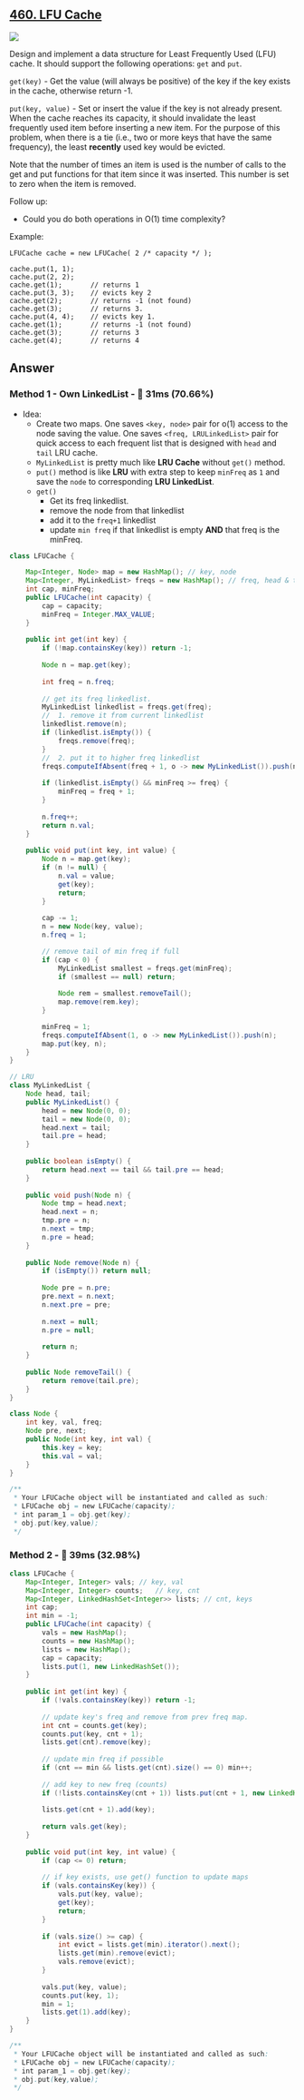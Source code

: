 ## [460. LFU Cache](https://leetcode.com/problems/lfu-cache/)

![](https://github.com/weltond/DataStructure/blob/master/hard.PNG)

Design and implement a data structure for Least Frequently Used (LFU) cache. It should support the following operations: `get` and `put`.

`get(key)` - Get the value (will always be positive) of the key if the key exists in the cache, otherwise return -1.

`put(key, value)` - Set or insert the value if the key is not already present. When the cache reaches its capacity, it should invalidate the least frequently used item before inserting a new item. For the purpose of this problem, when there is a tie (i.e., two or more keys that have the same frequency), the least **recently** used key would be evicted.

Note that the number of times an item is used is the number of calls to the get and put functions for that item since it was inserted. This number is set to zero when the item is removed.

 

Follow up:
- Could you do both operations in O(1) time complexity?

 

Example:

```
LFUCache cache = new LFUCache( 2 /* capacity */ );

cache.put(1, 1);
cache.put(2, 2);
cache.get(1);       // returns 1
cache.put(3, 3);    // evicts key 2
cache.get(2);       // returns -1 (not found)
cache.get(3);       // returns 3.
cache.put(4, 4);    // evicts key 1.
cache.get(1);       // returns -1 (not found)
cache.get(3);       // returns 3
cache.get(4);       // returns 4
```

## Answer
### Method 1 - Own LinkedList - :rabbit: 31ms (70.66%)

- Idea:
  - Create two maps. One saves `<key, node>` pair for o(1) access to the node saving the value. One saves `<freq, LRULinkedList>` pair for quick access to each frequent list that is designed with `head` and `tail` LRU cache.
  - `MyLinkedList` is pretty much like **LRU Cache** without `get()` method.
  - `put()` method is like **LRU** with extra step to keep `minFreq` as `1` and save the `node` to corresponding **LRU LinkedList**.
  - `get()`
    - Get its freq linkedlist.
    - remove the node from that linkedlist
    - add it to the `freq+1` linkedlist
    - update `min freq` if that linkedlist is empty **AND** that freq is the minFreq.

```java
class LFUCache {

    Map<Integer, Node> map = new HashMap(); // key, node
    Map<Integer, MyLinkedList> freqs = new HashMap(); // freq, head & tail
    int cap, minFreq;
    public LFUCache(int capacity) {
        cap = capacity;
        minFreq = Integer.MAX_VALUE;
    }
    
    public int get(int key) {
        if (!map.containsKey(key)) return -1;
        
        Node n = map.get(key);
        
        int freq = n.freq;
        
        // get its freq linkedlist.
        MyLinkedList linkedlist = freqs.get(freq);
        //  1. remove it from current linkedlist
        linkedlist.remove(n);
        if (linkedlist.isEmpty()) {
            freqs.remove(freq);
        }
        //  2. put it to higher freq linkedlist
        freqs.computeIfAbsent(freq + 1, o -> new MyLinkedList()).push(n);
        
        if (linkedlist.isEmpty() && minFreq >= freq) {
            minFreq = freq + 1;
        }
        
        n.freq++;
        return n.val;
    }
    
    public void put(int key, int value) {
        Node n = map.get(key);
        if (n != null) {
            n.val = value;
            get(key);
            return;
        }
        
        cap -= 1;
        n = new Node(key, value);
        n.freq = 1;

        // remove tail of min freq if full
        if (cap < 0) {
            MyLinkedList smallest = freqs.get(minFreq);
            if (smallest == null) return;
            
            Node rem = smallest.removeTail();
            map.remove(rem.key);
        }

        minFreq = 1;
        freqs.computeIfAbsent(1, o -> new MyLinkedList()).push(n);
        map.put(key, n);
    }
}

// LRU
class MyLinkedList {
    Node head, tail;
    public MyLinkedList() {
        head = new Node(0, 0);
        tail = new Node(0, 0);
        head.next = tail;
        tail.pre = head;
    }
    
    public boolean isEmpty() {
        return head.next == tail && tail.pre == head;
    }
    
    public void push(Node n) {
        Node tmp = head.next;
        head.next = n;
        tmp.pre = n;
        n.next = tmp;
        n.pre = head;
    }
    
    public Node remove(Node n) {
        if (isEmpty()) return null;
        
        Node pre = n.pre;
        pre.next = n.next;
        n.next.pre = pre;
        
        n.next = null;
        n.pre = null;
        
        return n;
    }
    
    public Node removeTail() {
        return remove(tail.pre);
    }
}

class Node {
    int key, val, freq;
    Node pre, next;
    public Node(int key, int val) {
        this.key = key;
        this.val = val;
    }
}

/**
 * Your LFUCache object will be instantiated and called as such:
 * LFUCache obj = new LFUCache(capacity);
 * int param_1 = obj.get(key);
 * obj.put(key,value);
 */
```

### Method 2 - :turtle: 39ms (32.98%)

```java
class LFUCache {
    Map<Integer, Integer> vals; // key, val
    Map<Integer, Integer> counts;   // key, cnt
    Map<Integer, LinkedHashSet<Integer>> lists; // cnt, keys
    int cap;
    int min = -1;
    public LFUCache(int capacity) {
        vals = new HashMap();
        counts = new HashMap();
        lists = new HashMap();
        cap = capacity;
        lists.put(1, new LinkedHashSet());
    }
    
    public int get(int key) {
        if (!vals.containsKey(key)) return -1;
        
        // update key's freq and remove from prev freq map.
        int cnt = counts.get(key);
        counts.put(key, cnt + 1);
        lists.get(cnt).remove(key);
        
        // update min freq if possible
        if (cnt == min && lists.get(cnt).size() == 0) min++;
        
        // add key to new freq (counts)
        if (!lists.containsKey(cnt + 1)) lists.put(cnt + 1, new LinkedHashSet<>());
        
        lists.get(cnt + 1).add(key);
        
        return vals.get(key);
    }
    
    public void put(int key, int value) {
        if (cap <= 0) return;
        
        // if key exists, use get() function to update maps
        if (vals.containsKey(key)) {
            vals.put(key, value);
            get(key);
            return;
        }
        
        if (vals.size() >= cap) {
            int evict = lists.get(min).iterator().next();
            lists.get(min).remove(evict);
            vals.remove(evict);
        }
        
        vals.put(key, value);
        counts.put(key, 1);
        min = 1;
        lists.get(1).add(key);
    }
}

/**
 * Your LFUCache object will be instantiated and called as such:
 * LFUCache obj = new LFUCache(capacity);
 * int param_1 = obj.get(key);
 * obj.put(key,value);
 */
```
